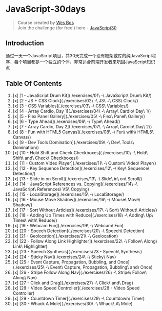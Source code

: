 # JavaScript-30days

> Course created by [Wes Bos](https://github.com/wesbos)  
> Join the challenge (for free!) here - [JavaScript30](https://javascript30.com/account)

## Introduction
通过一天一个JavaScript项目，共30天完成一个没有框架或库的纯JavaScript程序，每个项目都是一个独立的个体，非常适合前端开发者来巩固JavaScript知识点

## Table Of Contents
1. [x] [1 - JavaScript Drum Kit](./exercises/01\ -\ JavaScript\ Drum\ Kit/)
2. [x] [2 - JS + CSS Clock](./exercises/02\ -\ JS\ +\ CSS\ Clock/)
3. [x] [3 - CSS Variables](./exercises/03\ -\ CSS\ Variables/)
4. [x] [4 - Array Cardio, Day 1](./exercises/04\ -\ Array\ Cardio\ Day\ 1/)
5. [x] [5 - Flex Panel Gallery](./exercises/05\ -\ Flex\ Panel\ Gallery/)
6. [x] [6 - Type Ahead](./exercises/06\ -\ Type\ Ahead/)
7. [x] [7 - Array Cardio, Day 2](./exercises/07\ -\ Array\ Cardio\ Day\ 2/)
8. [x] [8 - Fun with HTML5 Canvas](./exercises/08\ -\ Fun\ with\ HTML5\ Canvas/)
9. [x] [9 - Dev Tools Domination](./exercises/09\ -\ Dev\ Tools\ Domination/)
10. [x] [10 - Hold Shift and Check Checkboxes](./exercises/10\ -\ Hold\ Shift\ and\ Check\ Checkboxes/)
11. [x] [11 - Custom Video Player](./exercises/11\ -\ Custom\ Video\ Player/)
12. [x] [12 - Key Sequence Detection](./exercises/12\ -\ Key\ Sequence\ Detection/)
13. [x] [13 - Slide in on Scroll](./exercises/13\ -\ Slide\ in\ on\ Scroll/)
14. [x] [14 - JavaScript References vs. Copying](./exercises/14\ -\ JavaScript\ References\ VS\ Copying)
15. [x] [15 - LocalStorage](./exercises/15\ -\ LocalStorage/)
16. [x] [16 - Mouse Move Shadow](./exercises/16\ -\ Mouse\ Move\ Shadow/)
17. [x] [17 - Sort Without Articles](./exercises/17\ -\ Sort\ Without\ Articles/)
18. [x] [18 - Adding Up Times with Reduce](./exercises/18\ -\ Adding\ Up\ Times\ with\ Reduce/)
19. [x] [19 - Webcam Fun](./exercises/19\ -\ Webcam\ Fun)
20. [x] [20 - Speech Detection](./exercises/20\ -\ Speech\ Detection)
21. [x] [21 - Geolocation](./exercises/21\ -\ Geolocation)
22. [x] [22 - Follow Along Link Highlighter](./exercises/22\ -\ Follow\ Along\ Link\ Highlighter)
23. [x] [23 - Speech Synthesis](./exercises/23 - Speech\ Synthesis)
24. [x] [24 - Sticky Nav](./exercises/24\ -\ Sticky\ Nav)
25. [x] [25 - Event Capture, Propagation, Bubbling, and Once](./exercises/25\ -\ Event\ Capture\, Propagation\, Bubbling\ and\ Once)
26. [x] [26 - Stripe Follow Along Nav](./exercises/26\ -\ Stripe\ Follow\ Along\ Nav)
27. [x] [27 - Click and Drag](./exercises/27\ -\ Click\ and\ Drag)
28. [x] [28 - Video Speed Controller](./exercises/28 - Video Speed Controller)
29. [x] [29 - Countdown Timer](./exercises/29\ -\ Countdown\ Timer)
30. [x] [30 - Whack A Mole](./exercises/30\ -\ Whack\ A\ Mole)
